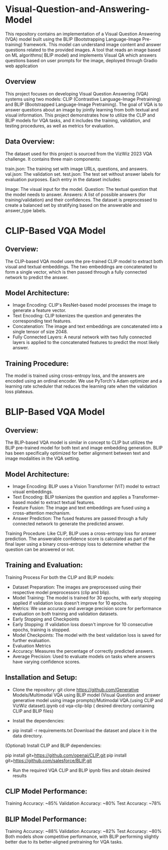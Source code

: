 # Visual-Question-and-Answering-Model
This repository contains an implementation of a Visual Question Answering (VQA) model built using the BLIP (Bootstrapping Language-Image Pre-training) framework. This model can understand image content and answer questions related to the provided images.
A tool that reads an image based on ML algorithms( BLIP model) and implements Visual QA which answers questions based on user prompts for the image, deployed through Gradio web application

Overview
---------
This project focuses on developing Visual Question Answering (VQA) systems using two models: CLIP (Contrastive Language-Image Pretraining) and BLIP (Bootstrapped Language-Image Pretraining). The goal of VQA is to answer questions about an image by jointly learning from both textual and visual information. This project demonstrates how to utilize the CLIP and BLIP models for VQA tasks, and it includes the training, validation, and testing procedures, as well as metrics for evaluation.

Data Overview:
--------------
The dataset used for this project is sourced from the VizWiz 2023 VQA challenge. It contains three main components:

train.json: The training set with image URLs, questions, and answers.
val.json: The validation set.
test.json: The test set without answer labels for evaluation purposes.
Each entry in the dataset includes:

Image: The visual input for the model.
Question: The textual question that the model needs to answer.
Answers: A list of possible answers (for training/validation) and their confidences.
The dataset is preprocessed to create a balanced set by stratifying based on the answerable and answer_type labels.

# CLIP-Based VQA Model

Overview:
---------
The CLIP-based VQA model uses the pre-trained CLIP model to extract both visual and textual embeddings. The two embeddings are concatenated to form a single vector, which is then passed through a fully connected network to predict the answer.

Model Architecture:
--------------------
- Image Encoding: CLIP's ResNet-based model processes the image to generate a feature vector.
- Text Encoding: CLIP tokenizes the question and generates the corresponding text features.
- Concatenation: The image and text embeddings are concatenated into a single tensor of size 2048.
- Fully Connected Layers: A neural network with two fully connected layers is applied to the concatenated features to predict the most likely answer.

Training Procedure:
--------------------
The model is trained using cross-entropy loss, and the answers are encoded using an ordinal encoder. We use PyTorch's Adam optimizer and a learning rate scheduler that reduces the learning rate when the validation loss plateaus.

# BLIP-Based VQA Model
Overview:
---------
The BLIP-based VQA model is similar in concept to CLIP but utilizes the BLIP pre-trained model for both text and image embedding generation. BLIP has been specifically optimized for better alignment between text and image modalities in the VQA setting.

Model Architecture:
--------------------
- Image Encoding: BLIP uses a Vision Transformer (ViT) model to extract visual embeddings.
- Text Encoding: BLIP tokenizes the question and applies a Transformer-based model to extract textual features.
- Feature Fusion: The image and text embeddings are fused using a cross-attention mechanism.
- Answer Prediction: The fused features are passed through a fully connected network to generate the predicted answer.
  
Training Procedure:
Like CLIP, BLIP uses a cross-entropy loss for answer prediction. The answerable confidence score is calculated as part of the final layer using a binary cross-entropy loss to determine whether the question can be answered or not.

Training and Evaluation:
-------------------------
Training Process
For both the CLIP and BLIP models:

- Dataset Preparation: The images are preprocessed using their respective model preprocessors (clip and blip).
- Model Training: The model is trained for 30 epochs, with early stopping applied if validation loss doesn't improve for 10 epochs.
- Metrics: We use accuracy and average precision score for performance evaluation on both training and validation datasets.
- Early Stopping and Checkpoints
- Early Stopping: If validation loss doesn't improve for 10 consecutive epochs, training is stopped.
- Model Checkpoints: The model with the best validation loss is saved for further evaluation.
- Evaluation Metrics
- Accuracy: Measures the percentage of correctly predicted answers.
- Average Precision: Used to evaluate models on tasks where answers have varying confidence scores.

Installation and Setup:
-----------------------
- Clone the repository:
git clone https://github.com/Generative Models/Multimodal VQA using BLIP model (Visual Question and answer generative model using image prompts)/Mutimodal VQA.(using CLIP and VizWiz dataset).ipynb
cd vqa-clip-blip ( desired directory containing CLIP and BLIP files)

- Install the dependencies:

- pip install -r requirements.txt
Download the dataset and place it in the data directory.

(Optional) Install CLIP and BLIP dependencies:

pip install git+https://github.com/openai/CLIP.git
pip install git+https://github.com/salesforce/BLIP.git

- Run the required VQA CLIP and BLIP ipynb files and obtain desired results

CLIP Model Performance:
------------------------
Training Accuracy: ~85%
Validation Accuracy: ~80%
Test Accuracy: ~78%

BLIP Model Performance:
------------------------
Training Accuracy: ~88%
Validation Accuracy: ~82%
Test Accuracy: ~80%
Both models show competitive performance, with BLIP performing slightly better due to its better-aligned pretraining for VQA tasks.




